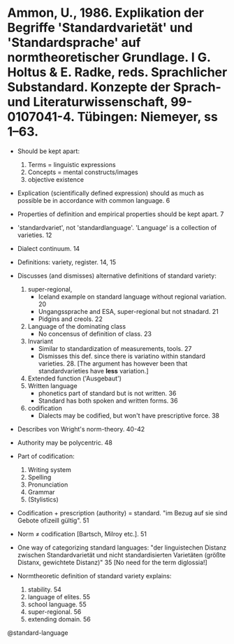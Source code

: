 # Ammon, U., 1986. Explikation der Begriffe 'Standardvarietät' und 'Standardsprache' auf normtheoretischer Grundlage.  I G. Holtus & E. Radke, reds. Sprachlicher Substandard. Konzepte der Sprach- und Literaturwissenschaft, 99-0107041-4. Tübingen: Niemeyer, ss 1–63.

- Should be kept apart:
  1. Terms = linguistic expressions
  2. Concepts = mental constructs/images
  3. objective existence

- Explication (scientifically defined expression) should as much as possible be in accordance with common language. 6

- Properties of definition and empirical properties should be kept apart. 7

- 'standardvariet', not 'standardlanguage'. 'Language' is a collection of varieties. 12

- Dialect continuum. 14

- Definitions: variety, register. 14, 15

- Discusses (and dismisses) alternative definitions of standard variety: 
  1. super-regional,  
     - Iceland example on standard language without regional variation. 20
     - Ungangssprache and ESA, super-regional but not stnadard. 21
     - Pidgins and creols. 22
  2. Language of the dominating class  
      - No concensus of definition of class. 23
  3. Invariant
     - Similar to standardization of measurements, tools. 27
     - Dismisses this def. since there is variatino within standard varieties. 28. [The argument has however been that standardvarieties have **less** variation.]
  4. Extended function ('Ausgebaut')
  5. Written language
     - phonetics part of standard but is not written. 36
     - Standard has both spoken and written forms. 36
  6. codification
     - Dialects may be codified, but won't have prescriptive force. 38

- Describes von Wright's norm-theory. 40-42

- Authority may be polycentric. 48

- Part of codification:
  1. Writing system
  2. Spelling
  3. Pronunciation
  4. Grammar
  5. (Stylistics)

- Codification + prescription (authority) = standard. "im Bezug auf sie sind Gebote ofizeill gültig". 51

- Norm ≠ codification [Bartsch, Milroy etc.]. 51

- One way of categorizing standard languages: "der linguistechen Distanz zwischen Standardvarietät und nicht standardisierten Varietäten (größte Distanx, gewichtete Distanz)" 35 [No need for the term diglossia!]

- Normtheoretic definition of standard variety explains:
  1. stability. 54
  2. language of elites. 55
  3. school language. 55
  4. super-regional. 56
  5. extending domain. 56

@standard-language
